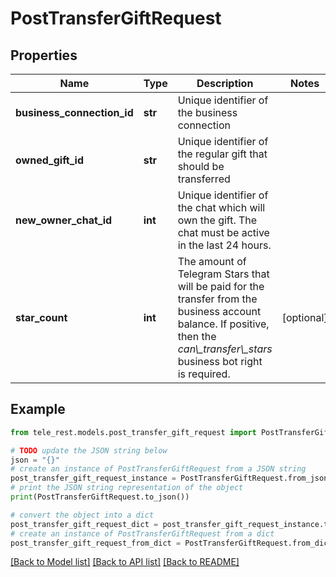 # PostTransferGiftRequest


## Properties

Name | Type | Description | Notes
------------ | ------------- | ------------- | -------------
**business_connection_id** | **str** | Unique identifier of the business connection | 
**owned_gift_id** | **str** | Unique identifier of the regular gift that should be transferred | 
**new_owner_chat_id** | **int** | Unique identifier of the chat which will own the gift. The chat must be active in the last 24 hours. | 
**star_count** | **int** | The amount of Telegram Stars that will be paid for the transfer from the business account balance. If positive, then the *can\\_transfer\\_stars* business bot right is required. | [optional] 

## Example

```python
from tele_rest.models.post_transfer_gift_request import PostTransferGiftRequest

# TODO update the JSON string below
json = "{}"
# create an instance of PostTransferGiftRequest from a JSON string
post_transfer_gift_request_instance = PostTransferGiftRequest.from_json(json)
# print the JSON string representation of the object
print(PostTransferGiftRequest.to_json())

# convert the object into a dict
post_transfer_gift_request_dict = post_transfer_gift_request_instance.to_dict()
# create an instance of PostTransferGiftRequest from a dict
post_transfer_gift_request_from_dict = PostTransferGiftRequest.from_dict(post_transfer_gift_request_dict)
```
[[Back to Model list]](../README.md#documentation-for-models) [[Back to API list]](../README.md#documentation-for-api-endpoints) [[Back to README]](../README.md)



